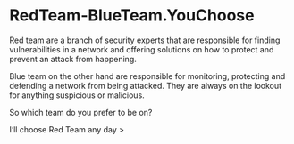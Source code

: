 # RedTeam-BlueTeam.YouChoose

Red team are a branch of security experts that are responsible for finding vulnerabilities in a network and offering solutions on how to protect and prevent an attack from happening.

Blue team on the other hand are responsible for monitoring, protecting and defending a network from being attacked. They are always on the lookout for anything suspicious or malicious.

So which team do you prefer to be on?

I‘ll choose Red Team any day >
